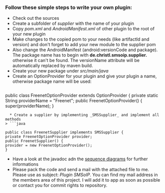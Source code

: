 ### Follow these simple steps to write your own plugin: ###

  * Check out the sources
  * Create a subfolder of _supplier_ with the name of your plugin
  * Copy _pom.xml_ and _AndroidManifest.xml_ of other plugin to the root of your new plugin
  * Make changes to the copied pom to your needs (like artifactId and version) and don't forget to add your new module to the supplier pom
  * Also change the AndroidManifest (android:versionCode and package). The package name has to begin with **de.christl.smsoip.supplier.** otherwise it can't be found. The versionName attribute will be automatically replaced by maven build.
  * Create your new package under _src/main/java_
  * Create an OptionProvider for your plugin and give your plugin a name, otherwise package name will be used:<br />
> ```java

public class FreenetOptionProvider extends OptionProvider {
private static String providerName = "Freenet";
public FreenetOptionProvider() {
super(providerName);
}
```
  * Create a supplier by implementing _SMSSupplier_ and implement all methods
> ```java

public class FreenetSupplier implements SMSSupplier {
private FreenetOptionProvider provider;
public FreenetSupplier() {
provider = new FreenetOptionProvider();
}
```
  * Have a look at the javadoc adn the [sequence diagrams](http://wiki.smsoip.googlecode.com/git/resources/SequenceDiagrams.pdf) for further informations
  * Please pack the code and send a mail with the attached file to me. Please use as subject: _Plugin SMSoIP_. You can find my mail address in the members area of this project. I will add it to app as soon as possible or contact you for commit rights to repository.